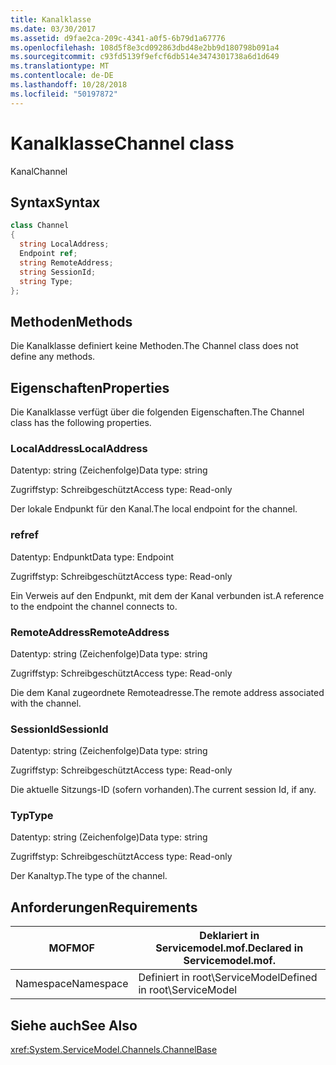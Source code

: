 ```yaml
---
title: Kanalklasse
ms.date: 03/30/2017
ms.assetid: d9fae2ca-209c-4341-a0f5-6b79d1a67776
ms.openlocfilehash: 108d5f8e3cd092863dbd48e2bb9d180798b091a4
ms.sourcegitcommit: c93fd5139f9efcf6db514e3474301738a6d1d649
ms.translationtype: MT
ms.contentlocale: de-DE
ms.lasthandoff: 10/28/2018
ms.locfileid: "50197872"
---
```

# <a name="channel-class"></a><span data-ttu-id="8f336-102">Kanalklasse</span><span class="sxs-lookup"><span data-stu-id="8f336-102">Channel class</span></span>
<span data-ttu-id="8f336-103">Kanal</span><span class="sxs-lookup"><span data-stu-id="8f336-103">Channel</span></span>  
  
## <a name="syntax"></a><span data-ttu-id="8f336-104">Syntax</span><span class="sxs-lookup"><span data-stu-id="8f336-104">Syntax</span></span>  
  
```csharp
class Channel  
{  
  string LocalAddress;  
  Endpoint ref;  
  string RemoteAddress;  
  string SessionId;  
  string Type;  
};  
```  
  
## <a name="methods"></a><span data-ttu-id="8f336-105">Methoden</span><span class="sxs-lookup"><span data-stu-id="8f336-105">Methods</span></span>  
 <span data-ttu-id="8f336-106">Die Kanalklasse definiert keine Methoden.</span><span class="sxs-lookup"><span data-stu-id="8f336-106">The Channel class does not define any methods.</span></span>  
  
## <a name="properties"></a><span data-ttu-id="8f336-107">Eigenschaften</span><span class="sxs-lookup"><span data-stu-id="8f336-107">Properties</span></span>  
 <span data-ttu-id="8f336-108">Die Kanalklasse verfügt über die folgenden Eigenschaften.</span><span class="sxs-lookup"><span data-stu-id="8f336-108">The Channel class has the following properties.</span></span>  
  
### <a name="localaddress"></a><span data-ttu-id="8f336-109">LocalAddress</span><span class="sxs-lookup"><span data-stu-id="8f336-109">LocalAddress</span></span>  
 <span data-ttu-id="8f336-110">Datentyp: string (Zeichenfolge)</span><span class="sxs-lookup"><span data-stu-id="8f336-110">Data type: string</span></span>  
  
 <span data-ttu-id="8f336-111">Zugriffstyp: Schreibgeschützt</span><span class="sxs-lookup"><span data-stu-id="8f336-111">Access type: Read-only</span></span>  
  
 <span data-ttu-id="8f336-112">Der lokale Endpunkt für den Kanal.</span><span class="sxs-lookup"><span data-stu-id="8f336-112">The local endpoint for the channel.</span></span>  
  
### <a name="ref"></a><span data-ttu-id="8f336-113">ref</span><span class="sxs-lookup"><span data-stu-id="8f336-113">ref</span></span>  
 <span data-ttu-id="8f336-114">Datentyp: Endpunkt</span><span class="sxs-lookup"><span data-stu-id="8f336-114">Data type: Endpoint</span></span>  
  
 <span data-ttu-id="8f336-115">Zugriffstyp: Schreibgeschützt</span><span class="sxs-lookup"><span data-stu-id="8f336-115">Access type: Read-only</span></span>  
  
 <span data-ttu-id="8f336-116">Ein Verweis auf den Endpunkt, mit dem der Kanal verbunden ist.</span><span class="sxs-lookup"><span data-stu-id="8f336-116">A reference to the endpoint the channel connects to.</span></span>  
  
### <a name="remoteaddress"></a><span data-ttu-id="8f336-117">RemoteAddress</span><span class="sxs-lookup"><span data-stu-id="8f336-117">RemoteAddress</span></span>  
 <span data-ttu-id="8f336-118">Datentyp: string (Zeichenfolge)</span><span class="sxs-lookup"><span data-stu-id="8f336-118">Data type: string</span></span>  
  
 <span data-ttu-id="8f336-119">Zugriffstyp: Schreibgeschützt</span><span class="sxs-lookup"><span data-stu-id="8f336-119">Access type: Read-only</span></span>  
  
 <span data-ttu-id="8f336-120">Die dem Kanal zugeordnete Remoteadresse.</span><span class="sxs-lookup"><span data-stu-id="8f336-120">The remote address associated with the channel.</span></span>  
  
### <a name="sessionid"></a><span data-ttu-id="8f336-121">SessionId</span><span class="sxs-lookup"><span data-stu-id="8f336-121">SessionId</span></span>  
 <span data-ttu-id="8f336-122">Datentyp: string (Zeichenfolge)</span><span class="sxs-lookup"><span data-stu-id="8f336-122">Data type: string</span></span>  
  
 <span data-ttu-id="8f336-123">Zugriffstyp: Schreibgeschützt</span><span class="sxs-lookup"><span data-stu-id="8f336-123">Access type: Read-only</span></span>  
  
 <span data-ttu-id="8f336-124">Die aktuelle Sitzungs-ID (sofern vorhanden).</span><span class="sxs-lookup"><span data-stu-id="8f336-124">The current session Id, if any.</span></span>  
  
### <a name="type"></a><span data-ttu-id="8f336-125">Typ</span><span class="sxs-lookup"><span data-stu-id="8f336-125">Type</span></span>  
 <span data-ttu-id="8f336-126">Datentyp: string (Zeichenfolge)</span><span class="sxs-lookup"><span data-stu-id="8f336-126">Data type: string</span></span>  
  
 <span data-ttu-id="8f336-127">Zugriffstyp: Schreibgeschützt</span><span class="sxs-lookup"><span data-stu-id="8f336-127">Access type: Read-only</span></span>  
  
 <span data-ttu-id="8f336-128">Der Kanaltyp.</span><span class="sxs-lookup"><span data-stu-id="8f336-128">The type of the channel.</span></span>  
  
## <a name="requirements"></a><span data-ttu-id="8f336-129">Anforderungen</span><span class="sxs-lookup"><span data-stu-id="8f336-129">Requirements</span></span>  
  
|<span data-ttu-id="8f336-130">MOF</span><span class="sxs-lookup"><span data-stu-id="8f336-130">MOF</span></span>|<span data-ttu-id="8f336-131">Deklariert in Servicemodel.mof.</span><span class="sxs-lookup"><span data-stu-id="8f336-131">Declared in Servicemodel.mof.</span></span>|  
|---------|-----------------------------------|  
|<span data-ttu-id="8f336-132">Namespace</span><span class="sxs-lookup"><span data-stu-id="8f336-132">Namespace</span></span>|<span data-ttu-id="8f336-133">Definiert in root\ServiceModel</span><span class="sxs-lookup"><span data-stu-id="8f336-133">Defined in root\ServiceModel</span></span>|  
  
## <a name="see-also"></a><span data-ttu-id="8f336-134">Siehe auch</span><span class="sxs-lookup"><span data-stu-id="8f336-134">See Also</span></span>  
 <xref:System.ServiceModel.Channels.ChannelBase>

